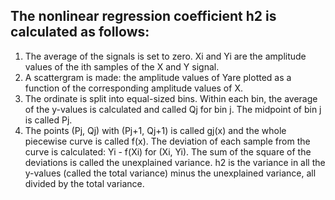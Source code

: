 ## The nonlinear regression coefficient h2 is calculated as follows: 
1. The average of the signals is set to zero. Xi and Yi are the amplitude values of the ith samples of the X and Y signal. 
2. A scattergram is made: the amplitude values of Yare plotted as a function of the corresponding amplitude values of X. 
3. The ordinate is split into equal-sized bins. Within each bin, the average of the y-values is calculated and called Qj for bin j. The midpoint of bin j is called Pj. 
4. The points (Pj, Qj) with (Pj+1, Qj+1) is called gj(x) and the whole piecewise curve is called f(x). The deviation of each sample from the curve is calculated: Yi - f(Xi) for (Xi, Yi). The sum of the square of the deviations is called the unexplained variance. h2 is the variance in all the y-values (called the total variance) minus the unexplained variance, all divided by the total variance.